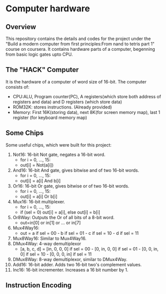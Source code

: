 # Computer hardware
## Overview
 This repository contains the details and codes for the project under the "Build a modern computer from first principles:From nand to tetris part 1" course on coursera. It contains hardware parts of a computer, begenning from basic logic gates upto CPU.
## The "HACK" Computer
It is the hardware of a computer of word size of 16-bit. The computer consists of: 
- CPU:ALU, Program counter(PC), A registers(which store both address of registers and data) and D registers (which store data)
- ROM32K: stores instructions. (Already provided)
- Memory: First 16K(storing data), next 8K(for screen memory map), last 1 register (for keyboard memory map)
## Some Chips
Some useful chips, which were built for this project:
1. Not16: 16-bit Not gate, negates a 16-bit word.
   - for i = 0, ..., 15:
   - out[i] = Not(a[i])
2. And16: 16-bit And gate, gives bitwise and of two 16-bit words.
   - for i = 0, ..., 15:
   - out[i] = a[i] And b[i]
3. Or16: 16-bit Or gate, gives bitwise or of two 16-bit words.
   - for i = 0, ..., 15:
   - out[i] = a[i] Or b[i]
4. Mux16: 16-bit multiplexer.
   - for i = 0, ..., 15:
   - if (sel = 0) out[i] = a[i], else out[i] = b[i]
6. Or8Way: Outputs the Or of all bits of a 8-bit word.
   - out=in[0] or in[1] or ... or in[7]
7. Mux4Way16:
   - out = a if sel = 00
         - b if sel = 01
         - c if sel = 10
         - d if sel = 11
8. Mux8Way16: Similar to Mux4Way16.
9. DMux4Way: 4-way demultiplexor
   - [a, b, c, d] = [in, 0, 0, 0] if sel = 00
                  - [0, in, 0, 0] if sel = 01
                  - [0, 0, in, 0] if sel = 10
                  - [0, 0, 0, in] if sel = 11
10. DMux8Way: 8-way demultiplexor, similar to DMux4Way.
11. Add16: 16-bit adder. Adds two 16-bit two's complement values.
12. Inc16: 16-bit incrementer. Increases a 16 bit number by 1.
## Instruction Encoding

